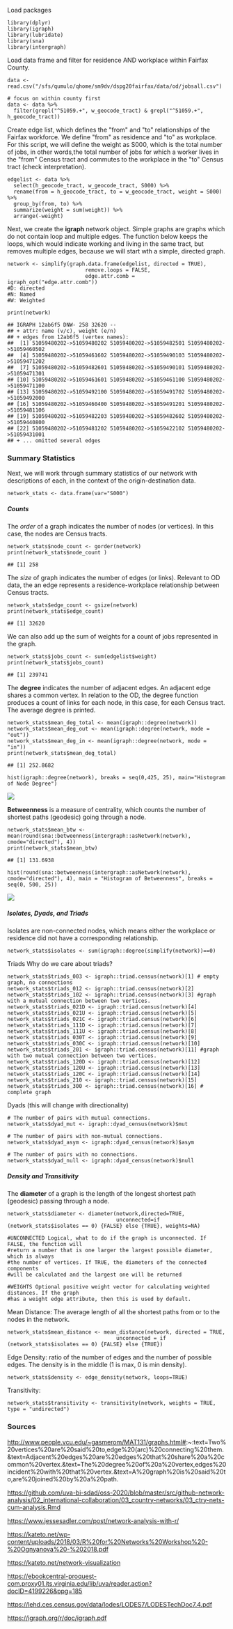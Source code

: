 Load packages

    library(dplyr)
    library(igraph)
    library(lubridate)
    library(sna)
    library(intergraph)

Load data frame and filter for residence AND workplace within Fairfax
County.

    data <- read.csv("/sfs/qumulo/qhome/sm9dv/dspg20fairfax/data/od/jobsall.csv")

    # focus on within county first
    data <- data %>% 
      filter(grepl("^51059.+", w_geocode_tract) & grepl("^51059.+", h_geocode_tract))

Create edge list, which defines the "from" and "to" relationships of the
Fairfax workforce. We define "from" as residence and "to" as workplace.
For this script, we will define the weight as S000, which is the total
number of jobs, in other words,the total number of jobs for which a
worker lives in the "from" Census tract and commutes to the workplace in
the "to" Census tract (check interpretation).

    edgelist <- data %>% 
      select(h_geocode_tract, w_geocode_tract, S000) %>% 
      rename(from = h_geocode_tract, to = w_geocode_tract, weight = S000) %>% 
      group_by(from, to) %>% 
      summarize(weight = sum(weight)) %>% 
      arrange(-weight)

Next, we create the **igraph** network object. Simple graphs are graphs
which do not contain loop and multiple edges. The function below keeps
the loops, which would indicate working and living in the same tract,
but removes multiple edges, because we will start wth a simple, directed
graph.

    network <- simplify(graph.data.frame(edgelist, directed = TRUE), 
                             remove.loops = FALSE, 
                             edge.attr.comb = igraph_opt("edge.attr.comb"))
    #D: directed
    #N: Named
    #W: Weighted

    print(network)

    ## IGRAPH 12ab6f5 DNW- 258 32620 -- 
    ## + attr: name (v/c), weight (e/n)
    ## + edges from 12ab6f5 (vertex names):
    ##  [1] 51059480202->51059480202 51059480202->51059482501 51059480202->51059460502
    ##  [4] 51059480202->51059461602 51059480202->51059490103 51059480202->51059471202
    ##  [7] 51059480202->51059482601 51059480202->51059490101 51059480202->51059471301
    ## [10] 51059480202->51059461601 51059480202->51059461100 51059480202->51059471100
    ## [13] 51059480202->51059492100 51059480202->51059491702 51059480202->51059492000
    ## [16] 51059480202->51059460400 51059480202->51059491201 51059480202->51059481106
    ## [19] 51059480202->51059482203 51059480202->51059482602 51059480202->51059440800
    ## [22] 51059480202->51059481202 51059480202->51059422102 51059480202->51059431001
    ## + ... omitted several edges

### Summary Statistics

Next, we will work through summary statistics of our network with
descriptions of each, in the context of the origin-destination data.

    network_stats <- data.frame(var="S000") 

##### Counts

The *order* of a graph indicates the number of nodes (or vertices). In
this case, the nodes are Census tracts.

    network_stats$node_count <- gorder(network)  
    print(network_stats$node_count )

    ## [1] 258

The *size* of graph indicates the number of edges (or links). Relevant
to OD data, the an edge represents a residence-workplace relationship
between Census tracts.

    network_stats$edge_count <- gsize(network)  
    print(network_stats$edge_count)

    ## [1] 32620

We can also add up the sum of weights for a count of jobs represented in
the graph.

    network_stats$jobs_count <- sum(edgelist$weight)
    print(network_stats$jobs_count)

    ## [1] 239741

The **degree** indicates the number of adjacent edges. An adjacent edge
shares a common vertex. In relation to the OD, the degree function
produces a count of links for each node, in this case, for each Census
tract. The average degree is printed.

    network_stats$mean_deg_total <- mean(igraph::degree(network))
    network_stats$mean_deg_out <- mean(igraph::degree(network, mode = "out"))
    network_stats$mean_deg_in <- mean(igraph::degree(network, mode = "in"))
    print(network_stats$mean_deg_total)

    ## [1] 252.8682

    hist(igraph::degree(network), breaks = seq(0,425, 25), main="Histogram of Node Degree")

![](09_network_descriptives_intra_fairfax_files/figure-markdown_strict/unnamed-chunk-9-1.png)

**Betweenness** is a measure of centrality, which counts the number of
shortest paths (geodesic) going through a node.

    network_stats$mean_btw <- mean(round(sna::betweenness(intergraph::asNetwork(network), cmode="directed"), 4))
    print(network_stats$mean_btw)

    ## [1] 131.6938

    hist(round(sna::betweenness(intergraph::asNetwork(network), cmode="directed"), 4), main = "Histogram of Betweenness", breaks = seq(0, 500, 25))

![](09_network_descriptives_intra_fairfax_files/figure-markdown_strict/unnamed-chunk-10-1.png)

##### Isolates, Dyads, and Triads

Isolates are non-connected nodes, which means either the workplace or
residence did not have a corresponding relationship.

    network_stats$isolates <- sum(igraph::degree(simplify(network))==0)

Triads Why do we care about triads?

    network_stats$triads_003 <- igraph::triad.census(network)[1] # empty graph, no connections
    network_stats$triads_012 <- igraph::triad.census(network)[2]
    network_stats$triads_102 <- igraph::triad.census(network)[3] #graph with a mutual connection between two vertices.
    network_stats$triads_021D <- igraph::triad.census(network)[4]
    network_stats$triads_021U <- igraph::triad.census(network)[5]
    network_stats$triads_021C <- igraph::triad.census(network)[6]
    network_stats$triads_111D <- igraph::triad.census(network)[7]
    network_stats$triads_111U <- igraph::triad.census(network)[8]
    network_stats$triads_030T <- igraph::triad.census(network)[9]
    network_stats$triads_030C <- igraph::triad.census(network)[10]
    network_stats$triads_201 <- igraph::triad.census(network)[11] #graph with two mutual connection between two vertices.
    network_stats$triads_120D <- igraph::triad.census(network)[12]
    network_stats$triads_120U <- igraph::triad.census(network)[13]
    network_stats$triads_120C <- igraph::triad.census(network)[14]
    network_stats$triads_210 <- igraph::triad.census(network)[15]
    network_stats$triads_300 <- igraph::triad.census(network)[16] # complete graph

Dyads (this will change with directionality)

    # The number of pairs with mutual connections.
    network_stats$dyad_mut <- igraph::dyad_census(network)$mut

    # The number of pairs with non-mutual connections.
    network_stats$dyad_asym <- igraph::dyad_census(network)$asym

    # The number of pairs with no connections.
    network_stats$dyad_null <- igraph::dyad_census(network)$null

##### Density and Transitivity

The **diameter** of a graph is the length of the longest shortest path
(geodesic) passing through a node.

    network_stats$diameter <- diameter(network,directed=TRUE, 
                                       unconnected=if (network_stats$isolates == 0) {FALSE} else {TRUE}, weights=NA)

    #UNCONNECTED Logical, what to do if the graph is unconnected. If FALSE, the function will
    #return a number that is one larger the largest possible diameter, which is always
    #the number of vertices. If TRUE, the diameters of the connected components
    #will be calculated and the largest one will be returned

    #WEIGHTS Optional positive weight vector for calculating weighted distances. If the graph
    #has a weight edge attribute, then this is used by default.

Mean Distance: The average length of all the shortest paths from or to
the nodes in the network.

    network_stats$mean_distance <- mean_distance(network, directed = TRUE, 
                                       unconnected = if (network_stats$isolates == 0) {FALSE} else {TRUE})

Edge Density: ratio of the number of edges and the number of possible
edges. The density is in the middle (1 is max, 0 is min density).

    network_stats$density <- edge_density(network, loops=TRUE) 

Transitivity:

    network_stats$transitivity <- transitivity(network, weights = TRUE, type = "undirected")

### Sources

<http://www.people.vcu.edu/~gasmerom/MAT131/graphs.html#>:~:text=Two%20vertices%20are%20said%20to,edge%20(arc)%20connecting%20them.&text=Adjacent%20edges%20are%20edges%20that%20share%20a%20common%20vertex.&text=The%20degree%20of%20a%20vertex,edges%20incident%20with%20that%20vertex.&text=A%20graph%20is%20said%20to,are%20joined%20by%20a%20path.

<https://github.com/uva-bi-sdad/oss-2020/blob/master/src/github-network-analysis/02_international-collaboration/03_country-networks/03_ctry-nets-cum-analysis.Rmd>

<https://www.jessesadler.com/post/network-analysis-with-r/>

<https://kateto.net/wp-content/uploads/2018/03/R%20for%20Networks%20Workshop%20-%20Ognyanova%20-%202018.pdf>

<https://kateto.net/network-visualization>

<https://ebookcentral-proquest-com.proxy01.its.virginia.edu/lib/uva/reader.action?docID=4199226&ppg=185>

<https://lehd.ces.census.gov/data/lodes/LODES7/LODESTechDoc7.4.pdf>

<https://igraph.org/r/doc/igraph.pdf>
